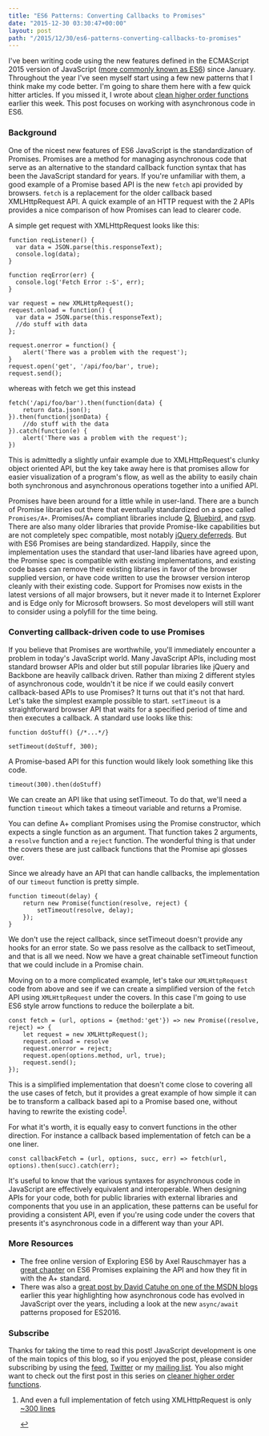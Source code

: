 ```yaml
---
title: "ES6 Patterns: Converting Callbacks to Promises"
date: "2015-12-30 03:30:47+00:00"
layout: post
path: "/2015/12/30/es6-patterns-converting-callbacks-to-promises"
---
```


<div class="explanation">
I've been writing code using the new features defined in the ECMAScript 2015 version of JavaScript (<a href="http://benmccormick.org/2015/09/14/es5-es6-es2016-es-next-whats-going-on-with-javascript-versioning/">more commonly known as ES6</a>) since January.  Throughout the year I've seen myself start using a few new patterns that I think make my code better.  I'm going to share them here with a few quick hitter articles.  If you missed it, I wrote about <a href="http://benmccormick.org/2015/11/30/es6-patterns-clean-higher-order-functions/">clean higher order functions</a> earlier this week.  This post focuses on working with asynchronous code in ES6.  
</div>


### Background

One of the nicest new features of ES6 JavaScript is the standardization of Promises.  Promises are a method for managing asynchronous code that serve as an alternative to the standard callback function syntax that has been the JavaScript standard for years.  If you're unfamiliar with them, a good example of a Promise based API is the new `fetch` api provided by browsers.  `fetch` is a replacement for the older callback based XMLHttpRequest API.  A quick example of an HTTP request with the 2 APIs provides a nice comparison of how Promises can lead to clearer code.

A simple get request with XMLHttpRequest looks like this:

```
function reqListener() {  
  var data = JSON.parse(this.responseText);  
  console.log(data);  
}

function reqError(err) {  
  console.log('Fetch Error :-S', err);  
}

var request = new XMLHttpRequest();  
request.onload = function() {
  var data = JSON.parse(this.responseText);  
  //do stuff with data
};  

request.onerror = function() {
    alert('There was a problem with the request');
}
request.open('get', '/api/foo/bar', true);  
request.send();
```

whereas with fetch we get this instead

```
fetch('/api/foo/bar').then(function(data) {
    return data.json();
}).then(function(jsonData) {
    //do stuff with the data
}).catch(function(e) {
    alert('There was a problem with the request');
})
```

This is admittedly a slightly unfair example due to XMLHttpRequest's clunky object oriented API, but the key take away here is that promises allow for easier visualization of a program's flow, as well as the ability to easily chain both synchronous and asynchronous operations together into a unified API.

Promises have been around for a little while in user-land.  There are a bunch of Promise libraries out there that eventually standardized on a spec called `Promises/A+`.  Promises/A+ compliant libraries include [Q][q], [Bluebird][bluebird], and [rsvp][rsvp].  There are also many older libraries that provide Promise-like capabilities but are not completely spec compatible, most notably [jQuery deferreds][jqd].  But with ES6 Promises are being standardized.  Happily, since the implementation uses the standard that user-land libaries have agreed upon, the Promise spec is compatible with existing implementations, and existing code bases can remove their existing libraries in favor of the browser supplied version, or have code written to use the browser version interop cleanly with their existing code.  Support for Promises now exists in the latest versions of all major browsers, but it never made it to Internet Explorer and is Edge only for Microsoft browsers.  So most developers will still want to consider using a polyfill for the time being.

### Converting callback-driven code to use Promises

If you believe that Promises are worthwhile, you'll immediately encounter a problem in today's JavaScript world.  Many JavaScript APIs, including most standard browser APIs and older but still popular libraries like jQuery and Backbone are heavily callback driven.  Rather than mixing 2 different styles of asynchronous code, wouldn't it be nice if we could easily convert callback-based APIs to use Promises?  It turns out that it's not that hard.  Let's take the simplest example possible to start.  `setTimeout` is a straightforward browser API that waits for a specified period of time and then executes a callback.  A standard use looks like this:

```
function doStuff() {/*...*/}

setTimeout(doStuff, 300);
```

A Promise-based API for this function would likely look something like this code.

```
timeout(300).then(doStuff)
```

We can create an API like that using setTimeout.  To do that, we'll need a function `timeout` which takes a timeout variable and returns a Promise.  

You can define A+ compliant Promises using the Promise constructor, which expects a single function as an argument.  That function takes 2 arguments, a `resolve` function and a `reject` function.  The wonderful thing is that under the covers these are just callback functions that the Promise api glosses over.  

Since we already have an API that can handle callbacks, the implementation of our `timeout` function is pretty simple.

```
function timeout(delay) {
    return new Promise(function(resolve, reject) {
        setTimeout(resolve, delay);
    });
}
```

We don't use the reject callback, since setTimeout doesn't provide any hooks for an error state. So we pass resolve as the callback to setTimeout, and that is all we need.  Now we have a great chainable setTimeout function that we could include in a Promise chain.

Moving on to a more complicated example, let's take our `XMLHttpRequest` code from above and see if we can create a simplified version of the `fetch` API using `XMLHttpRequest` under the covers.  In this case I'm going to use ES6 style arrow functions to reduce the boilerplate a bit.

```
const fetch = (url, options = {method:'get'}) => new Promise((resolve, reject) => {
    let request = new XMLHttpRequest();  
    request.onload = resolve
    request.onerror = reject;
    request.open(options.method, url, true);  
    request.send();
});
```

This is a simplified implementation that doesn't come close to covering all the use cases of fetch, but it provides a great example of how simple it can be to transform a callback based api to a Promise based one, without having to rewrite the existing code<sup id="fnref:1">[1](#fn:1)</sup>.   

For what it's worth, it is equally easy to convert functions in the other direction.  For instance a callback based implementation of fetch can be a one liner.

```
const callbackFetch = (url, options, succ, err) => fetch(url, options).then(succ).catch(err);
```

It's useful to know that the various syntaxes for asynchronous code in JavaScript are effectively equivalent and interoperable.  When designing APIs for your code, both for public libraries with external libraries and components that you use in an application, these patterns can be useful for providing a consistent API, even if you're using code under the covers that presents it's asynchronous code in a different way than your API.  


### More Resources

- The free online version of Exploring ES6 by Axel Rauschmayer has a [great chapter][exploringjs] on ES6 Promises explaining the API and how they fit in with the A+ standard.
- There was also a [great post by David Catuhe on one of the MSDN blogs][asynccity] earlier this year highlighting how asynchronous code has evolved in JavaScript over the years, including a look at the new `async/await` patterns proposed for ES2016.



### Subscribe

Thanks for taking the time to read this post!  JavaScript development is one of the main topics of this blog, so if you enjoyed the post, please consider subscribing by using the [feed](http://feedpress.me/benmccormick), [Twitter](http://twitter.com/benmccormickorg) or my [mailing list](http://eepurl.com/WFYon). You also might want to check out the first post in this series on [cleaner higher order functions][doublefuncs].



<div class="footnotes">
<ol>
    <li class="footnote" id="fn:1">
        <p>
        And even a full implementation of fetch using XMLHttpRequest is only<a href="https://github.com/github/fetch/blob/master/fetch.js"> ~300 lines</a>
        </p>
        <a href="#fnref:1" title="return to article"> ↩</a></p>
    </li>
</ol>
</div>


[jqpromise]: http://abdulapopoola.com/2014/12/12/the-differences-between-jquery-deferreds-and-the-promisesa-spec/
[exploringjs]: http://exploringjs.com/es6/ch_promises.html
[q]: https://github.com/kriskowal/q
[bluebird]: https://github.com/petkaantonov/bluebird
[rsvp]: https://github.com/tildeio/rsvp.js
[jqd]: https://api.jquery.com/category/deferred-object/
[asynccity]: http://blogs.msdn.com/b/eternalcoding/archive/2015/09/30/javascript-goes-to-asynchronous-city.aspx
[doublefuncs]: http://benmccormick.org/2015/11/30/es6-patterns-clean-higher-order-functions/

